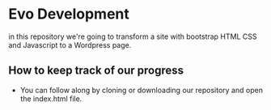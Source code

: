 # Evo Development

in this repository we're going to transform a site with bootstrap HTML CSS and Javascript to a Wordpress page.


## How to keep track of our progress
 
* You can follow along by cloning or downloading our repository and open the index.html file.